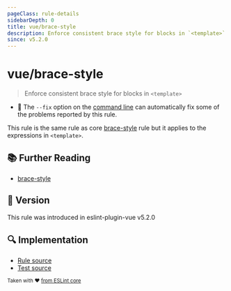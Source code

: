 ```yaml
---
pageClass: rule-details
sidebarDepth: 0
title: vue/brace-style
description: Enforce consistent brace style for blocks in `<template>`
since: v5.2.0
---
```

# vue/brace-style

> Enforce consistent brace style for blocks in `<template>`

- :wrench: The `--fix` option on the [command line](https://eslint.org/docs/user-guide/command-line-interface#fixing-problems) can automatically fix some of the problems reported by this rule.

This rule is the same rule as core [brace-style] rule but it applies to the expressions in `<template>`.

## :books: Further Reading

- [brace-style]

[brace-style]: https://eslint.org/docs/rules/brace-style

## :rocket: Version

This rule was introduced in eslint-plugin-vue v5.2.0

## :mag: Implementation

- [Rule source](https://github.com/vuejs/eslint-plugin-vue/blob/master/lib/rules/brace-style.js)
- [Test source](https://github.com/vuejs/eslint-plugin-vue/blob/master/tests/lib/rules/brace-style.js)

<sup>Taken with ❤️ [from ESLint core](https://eslint.org/docs/latest/rules/brace-style)</sup>
